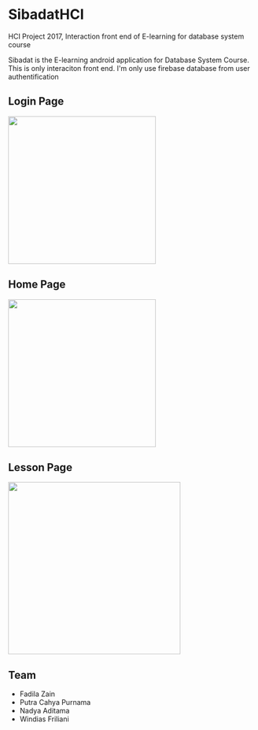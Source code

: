# SibadatHCI
HCI Project 2017, Interaction front end of E-learning for database system course

Sibadat is the E-learning android application for Database System Course. This is only interaciton front end. I'm only use firebase database from user authentification

## Login Page
<img src="https://user-images.githubusercontent.com/15353477/39404041-70454c6e-4bb4-11e8-84a7-d40c44260c35.png" width="300">

## Home Page
<img src="https://user-images.githubusercontent.com/15353477/39404072-7aaacfca-4bb5-11e8-8cfc-d3d89e32dde7.png" width="300">

## Lesson Page
<img src="https://user-images.githubusercontent.com/15353477/39404093-0d47bec4-4bb6-11e8-88dd-41b3285057a7.png" width="350">


## Team
- Fadila Zain
- Putra Cahya Purnama
- Nadya Aditama
- Windias Friliani
